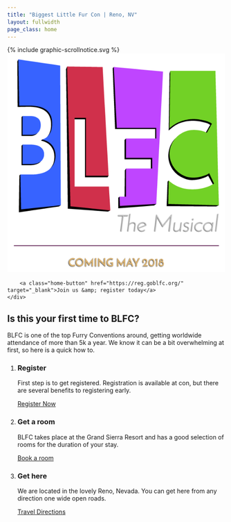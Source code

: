 ```yaml
---
title: "Biggest Little Fur Con | Reno, NV"
layout: fullwidth
page_class: home
---
```

<div id="home-curtain-left"></div>
<div id="home-curtain-right"></div>
<div id="home-curtain-main"><div id="home-curtain-end"></div></div>

<div id="home-scroll-notice">{% include graphic-scrollnotice.svg %}</div>
<div id="home-stage" class="big-chunk textcenter">
	<div id="home-stage-content">
		<img src="/assets/theme/home-logo.png" alt="BLFC the Musical | Coming May 2018">

		<a class="home-button" href="https://reg.goblfc.org/" target="_blank">Join us &amp; register today</a>
	</div>
</div>

<script>
	$(window).scroll(function(){

		var wScroll = $(this).scrollTop();
		var wHeight = $(window).height();



		if ( wScroll > 10 ) {
			$('#home-scroll-notice').css({
				'opacity' : '0'
			});
		}

		$('#home-stage-content').children().hide();
		if ( wScroll > wHeight / 2 ) {
			$('#home-stage-content').each(function(i){
				$(this).children().delay(i*500).fadeIn(1000);
			});
		}
		if ( wScroll < wHeight / 2 ) {
			$('#home-stage-content').each(function(i){
				$(this).children().delay(i*500).fadeOut(1000);
			});
		}

		if ( wScroll > wHeight - 1 ) {
			$('#page-content').addClass('home-scroll');
			//console.log('Dooooowwnn');
		}
		if ( wScroll < wHeight + 1 ) {
			$('#page-content').removeClass('home-scroll');
			//console.log('and uuup');
		}



	});
</script>


<div id="home-content" class="textcenter">
	<h2>Is this your first time to BLFC?</h2>
	<p>BLFC is one of the top Furry Conventions around, getting worldwide attendance of more than 5k a year. We know it can be a bit overwhelming at first, so here is a quick how to.</p>
	<ol class="nobull">
		<li class="one_third">
			<h3>Register</h3>
			<p>First step is to get registered. Registration is available at con, but there are several benefits to registering early.</p>
			<a class="button" href="https://reg.goblfc.org">Register Now</a>
		</li>
		<li class="one_third">
			<h3>Get a room</h3>
			<p>BLFC takes place at the Grand Sierra Resort and has a good selection of rooms for the duration of your stay.</p>
			<a class="button" href="/hotel/">Book a room</a>
		</li>
		<li class="one_third">
			<h3>Get here</h3>
			<p>We are located in the lovely Reno, Nevada. You can get here from any direction one wide open roads.</p>
			<a class="button" href="/travel/">Travel Directions</a>
		</li>
	</ol>
	<div class="clear"></div>
</div>